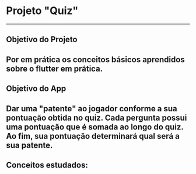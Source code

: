 
# Projeto "Quiz"
---
## Objetivo do Projeto 

Por em prática os conceitos básicos aprendidos sobre o flutter em prática.
---
## Objetivo do App

Dar uma "patente" ao jogador conforme a sua pontuação obtida no quiz.
 Cada pergunta possui uma pontuação que é somada ao longo do quiz. Ao fim, sua pontuação
 determinará qual será a sua patente.
--- 
## Conceitos estudados: 

